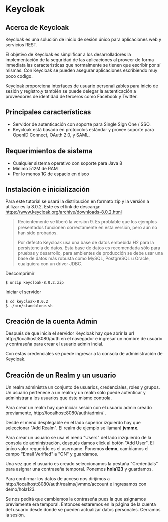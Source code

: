 # Keycloak

## Acerca de Keycloak

Keycloak es una solución de inicio de sesión único para aplicaciones web y servicios REST.

El objetivo de Keycloak es simplificar a los desarrolladores la implementación de la seguridad de las aplicaciones al proveer de forma inmediata las características que normalmente se tienen que escribir por sí mismas. Con Keycloak se pueden asegurar aplicaciones escribiendo muy poco código.

Keycloak proporciona interfaces de usuario personalizables para inicio de sesión y registro,y también se puede delegar la autenticación a proveedores de identidad de terceros como Facebook y Twitter.

## Principales características

* Servidor de autenticación con soporte para Single Sign One / SSO.
* Keycloak está basado en protocolos estándar y provee soporte para OpenID Connect, OAuth 2.0, y SAML.

## Requerimientos de sistema

* Cualquier sistema operativo con soporte para Java 8
* Mínimo 512M de RAM
* Por lo menos 1G de espacio en disco

## Instalación e inicialización

Para este tutorial se usará la distribución en formato zip y la versión a utilizar es la 8.0.2. Este es el link de descarga: https://www.keycloak.org/archive/downloads-8.0.2.html

> Recientemente se liberó la versión 9. Es problable que los ejemplos presentados funcionen correctamente en esta versión, pero aún no han sido probados.
> 
> Por defecto Keycloak usa una base de datos embebida H2 para la persistencia de datos. Esta base de datos es recomendada sólo para pruebas y desarrollo, para ambientes de producción se debe usar una base de datos más robusta como MySQL, PostgreSQL u Oracle, cualquiera con un driver JDBC.

Descomprimir

```
$ unzip keycloak-8.0.2.zip
```

Iniciar el servidor

```
$ cd keycloak-8.0.2
$ ./bin/standalone.sh
```

## Creación de la cuenta Admin

Después de que inicia el servidor Keycloak hay que abrir la url http://localhost:8080/auth en el navegador e ingresar un nombre de usuario y contraseña para crear el usuario admin incial.

Con estas credenciales se puede ingresar a la consola de administración de Keycloak.

## Creación de un Realm y un usuario

Un realm administra un conjunto de usuarios, credenciales, roles y grupos. Un usuario pertenece a un realm y un realm sólo puede autenticar y administrar a los usuarios que éste mismo controla.

Para crear un realm hay que iniciar sesión con el usuario admin creado previamente,  http://localhost:8080/auth/admin/ .

Desde el menú desplegable en el lado superior izquierdo hay que seleccionar "Add Realm". El realm de ejemplo se llamará **jvmmx**.

Para crear un usuario se usa el menú "Users" del lado inzquierdo de la consola de administración, después damos click al botón "Add User". El único valor requerido es el username. Ponemos **demo**, cambiamos el campo "Email Verified" a "ON" y guardamos.

Una vez que el usuario es creado seleccionamos la pestaña "Credentials" para asignar una contraseña temporal. Ponemos **hola123** y guardamos.

Para confirmar los datos de acceso nos dirijimos a http://localhost:8080/auth/realms/jvmmx/account e ingresamos con demo/hola123.

Se nos pedirá que cambiemos la contraseña pues la que asignamos previamente era temporal. Entonces estaremos en la página de la cuenta del usuario desde donde se pueden actualizar datos personales. Cerramos la sesión.

